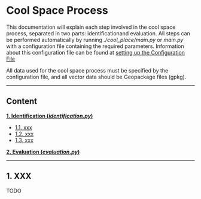 # Cool Space Process 

This documentation will explain each step involved in the cool space process, separated in two parts: identificationand evaluation.
All steps can be performed automatically by running *./cool_place/main.py* or *main.py* with a configuration
file containing the required parameters. Information about this configuration file can be found at [setting up the Configuration File](docs/Configuration-setup.md)

All data used for the cool space process must be specified by the configuration file, and all vector data should be Geopackage files (gpkg).

---
## Content

**[1. Identification (*identification.py*)](#heading--1)**
  * [1.1. xxx](#heading--1-1)
  * [1.2. xxx](#heading--1-2)
  * [1.3. xxx](#heading--1-3)

**[2. Evaluation (*evaluation.py*)](#heading--2)**

---

## 1. XXX <a name="heading--1"/>
TODO 
